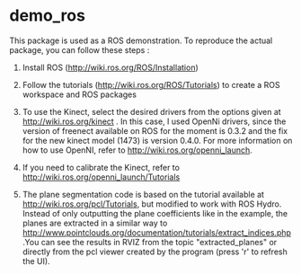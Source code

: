 demo_ros
========
This package is used as a ROS demonstration. To reproduce the actual package, you can follow these steps :

1) Install ROS (http://wiki.ros.org/ROS/Installation)

2) Follow the tutorials (http://wiki.ros.org/ROS/Tutorials) to create a ROS workspace and ROS packages

3) To use the Kinect, select the desired drivers from the options given at http://wiki.ros.org/kinect . In this case, I used OpenNi drivers, since the version of freenect available on ROS for the moment is 0.3.2 and the fix for the new kinect model (1473) is version 0.4.0. For more information on how to use OpenNI, refer to http://wiki.ros.org/openni_launch. 

4) If you need to calibrate the Kinect, refer to http://wiki.ros.org/openni_launch/Tutorials

5) The plane segmentation code is based on the tutorial available at http://wiki.ros.org/pcl/Tutorials, but modified to work with ROS Hydro. Instead of only outputting the plane coefficients like in the example, the planes are extracted in a similar way to http://www.pointclouds.org/documentation/tutorials/extract_indices.php .You can see the results in RVIZ from the topic "extracted_planes" or directly from the pcl viewer created by the program (press 'r' to refresh the UI).
